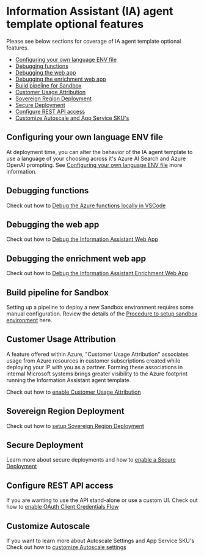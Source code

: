 # Information Assistant (IA) agent template optional features

Please see below sections for coverage of IA agent template optional features.

- [Configuring your own language ENV file](#configuring-your-own-language-env-file)
- [Debugging functions](#debugging-functions)
- [Debugging the web app](#debugging-the-web-app)
- [Debugging the enrichment web app](#debugging-the-enrichment-web-app)
- [Build pipeline for Sandbox](#build-pipeline-for-sandbox)
- [Customer Usage Attribution](#customer-usage-attribution)
- [Sovereign Region Deployment](#sovereign-region-deployment)
- [Secure Deployment](#secure-deployment)
- [Configure REST API access](#configure-rest-api-access)
- [Customize Autoscale and App Service SKU's](#customize-autoscale)

## Configuring your own language ENV file

At deployment time, you can alter the behavior of the IA agent template to use a language of your choosing across it's Azure AI Search and Azure OpenAI prompting. See [Configuring your own language ENV file](/docs/features/configuring_language_env_files.md) more information.

## Debugging functions

Check out how to [Debug the Azure functions locally in VSCode](/docs/function_debug.md)

## Debugging the web app

Check out how to [Debug the Information Assistant Web App](/docs/webapp_debug.md)

## Debugging the enrichment web app

Check out how to [Debug the Information Assistant Enrichment Web App](/docs/container_webapp_debug.md)

## Build pipeline for Sandbox

Setting up a pipeline to deploy a new Sandbox environment requires some manual configuration. Review the details of the [Procedure to setup sandbox environment](/docs/deployment/setting_up_sandbox_environment.md) here.

## Customer Usage Attribution

A feature offered within Azure, "Customer Usage Attribution" associates usage from Azure resources in customer subscriptions created while deploying your IP with you as a partner. Forming these associations in internal Microsoft systems brings greater visibility to the Azure footprint running the Information Assistant agent template.

Check out how to [enable Customer Usage Attribution](/docs/features/enable_customer_usage_attribution.md)

## Sovereign Region Deployment

Check out how to [setup Sovereign Region Deployment](/docs/deployment/enable_sovereign_deployment.md)

## Secure Deployment

Learn more about secure deployments and how to [enable a Secure Deployment](/docs/secure_deployment/secure_deployment.md)

## Configure REST API access

If you are wanting to use the API stand-alone or use a custom UI.
Check out how to [enable OAuth Client Credentials Flow](/docs/deployment/client_credentials_flow.md)

## Customize Autoscale

If you want to learn more about Autoscale Settings and App Service SKU's
Check out how to [customize Autoscale settings](/docs/deployment/autoscale_sku.md)
